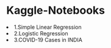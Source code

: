 # Kaggle-Notebooks
<li> 1.Simple Linear Regression </li>
<li> 2.Logistic Regression </li>
<li> 3.COVID-19 Cases in INDIA</li>
